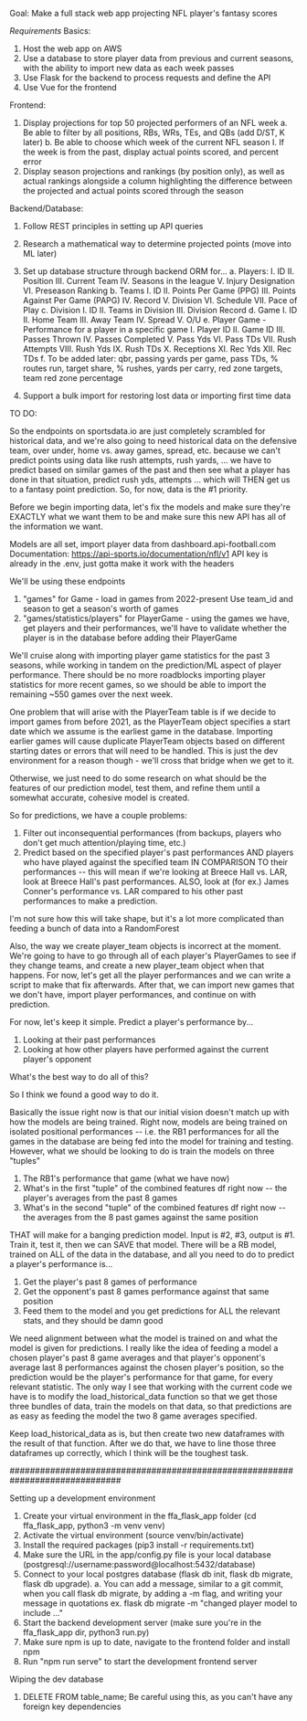 Goal: Make a full stack web app projecting NFL player's fantasy scores

*Requirements*
Basics:
1. Host the web app on AWS
2. Use a database to store player data from previous and current seasons, with the ability to import new data as each week passes
3. Use Flask for the backend to process requests and define the API
4. Use Vue for the frontend

Frontend:
1. Display projections for top 50 projected performers of an NFL week
    a. Be able to filter by all positions, RBs, WRs, TEs, and QBs (add D/ST, K later)
    b. Be able to choose which week of the current NFL season
        I. If the week is from the past, display actual points scored, and percent error
2. Display season projections and rankings (by position only), as well as actual rankings alongside a column highlighting the difference between the projected and actual points scored through the season

Backend/Database:
1. Follow REST principles in setting up API queries
2. Research a mathematical way to determine projected points (move into ML later)
3. Set up database structure through backend ORM for...
    a. Players: 
        I. ID
        II. Position
        III. Current Team
        IV. Seasons in the league
        V. Injury Designation
        VI. Preseason Ranking
    b. Teams
        I. ID
        II. Points Per Game (PPG)
        III. Points Against Per Game (PAPG)
        IV. Record
        V. Division
        VI. Schedule
        VII. Pace of Play
    c. Division
        I. ID
        II. Teams in Division
        III. Division Record
    d. Game
        I. ID
        II. Home Team
        III. Away Team
        IV. Spread
        V. O/U
    e. Player Game - Performance for a player in a specific game
        I. Player ID
        II. Game ID
        III. Passes Thrown 
        IV. Passes Completed
        V. Pass Yds
        VI. Pass TDs
        VII. Rush Attempts
        VIII. Rush Yds
        IX. Rush TDs
        X. Receptions
        XI. Rec Yds
        XII. Rec TDs
    f. To be added later: qbr, passing yards per game, pass TDs, % routes run, target share, % rushes, yards per carry, red zone targets, team red zone percentage

4. Support a bulk import for restoring lost data or importing first time data

TO DO:

So the endpoints on sportsdata.io are just completely scrambled for historical data, and we're also going to need historical data on the defensive team, over under, home vs. away games, spread, etc. because we can't predict points using data like rush attempts, rush yards, ... we have to predict based on similar games of the past and then see what a player has done in that situation, predict rush yds, attempts ... which will THEN get us to a fantasy point prediction. So, for now, data is the #1 priority.

Before we begin importing data, let's fix the models and make sure they're EXACTLY what we want them to be and make sure this new API has all of the information we want.

Models are all set, import player data from dashboard.api-football.com
Documentation: https://api-sports.io/documentation/nfl/v1
API key is already in the .env, just gotta make it work with the headers

We'll be using these endpoints
1. "games" for Game - load in games from 2022-present 
    Use team_id and season to get a season's worth of games
2. "games/statistics/players" for PlayerGame - using the games we have, get players and their performances, we'll have to validate whether the player is in the database before adding their PlayerGame

We'll cruise along with importing player game statistics for the past 3 seasons, while working in tandem on the prediction/ML aspect of player performance. There should be no more roadblocks importing player statistics for more recent games, so we should be able to import the remaining ~550 games over the next week.

One problem that will arise with the PlayerTeam table is if we decide to import games from before 2021, as the PlayerTeam object specifies a start date which we assume is the earliest game in the database. Importing earlier games will cause duplicate PlayerTeam objects based on different starting dates or errors that will need to be handled. This is just the dev environment for a reason though - we'll cross that bridge when we get to it.

Otherwise, we just need to do some research on what should be the features of our prediction model, test them, and refine them until a somewhat accurate, cohesive model is created. 

So for predictions, we have a couple problems:
1. Filter out inconsequential performances (from backups, players who don't get much attention/playing time, etc.)
2. Predict based on the specified player's past performances AND players who have played against the specified team IN COMPARISON TO their performances -- this will mean if we're looking at Breece Hall vs. LAR, look at Breece Hall's past performances. ALSO, look at (for ex.) James Conner's performance vs. LAR compared to his other past performances to make a prediction.

I'm not sure how this will take shape, but it's a lot more complicated than feeding a bunch of data into a RandomForest

Also, the way we create player_team objects is incorrect at the moment. We're going to have to go through all of each player's PlayerGames to see if they change teams, and create a new player_team object when that happens. For now, let's get all the player performances and we can write a script to make that fix afterwards. After that, we can import new games that we don't have, import player performances, and continue on with prediction.

For now, let's keep it simple. Predict a player's performance by...
1) Looking at their past performances
2) Looking at how other players have performed against the current player's opponent

What's the best way to do all of this?




So I think we found a good way to do it. 

Basically the issue right now is that our initial vision doesn't match up with how the models are being trained. Right now, models are being trained on isolated positional performances -- i.e. the RB1 performances for all the games in the database are being fed into the model for training and testing. However, what we should be looking to do is train the models on three "tuples"
1. The RB1's performance that game (what we have now)
2. What's in the first "tuple" of the combined features df right now -- the player's averages from the past 8 games
3. What's in the second "tuple" of the combined features df right now -- the averages from the 8 past games against the same position

THAT will make for a banging prediction model. Input is #2, #3, output is #1. Train it, test it, then we can SAVE that model. There will be a RB model, trained on ALL of the data in the database, and all you need to do to predict a player's performance is...

1. Get the player's past 8 games of performance
2. Get the opponent's past 8 games performance against that same position
3. Feed them to the model and you get predictions for ALL the relevant stats, and they should be damn good

We need alignment between what the model is trained on and what the model is given for predictions. I really like the idea of feeding a model a chosen player's past 8 game averages and that player's opponent's average last 8 performances against the chosen player's position, so the prediction would be the player's performance for that game, for every relevant statistic. The only way I see that working with the current code we have is to modify the load_historical_data function so that we get those three bundles of data, train the models on that data, so that predictions are as easy as feeding the model the two 8 game averages specified.

Keep load_historical_data as is, but then create two new dataframes with the result of that function. After we do that, we have to line those three dataframes up correctly, which I think will be the toughest task.

##############################################################################

Setting up a development environment
1. Create your virtual environment in the ffa_flask_app folder (cd ffa_flask_app, python3 -m venv venv)
2. Activate the virtual environment (source venv/bin/activate)
3. Install the required packages (pip3 install -r requirements.txt) 
4. Make sure the URL in the app/config.py file is your local database (postgresql://username:password@localhost:5432/database)
5. Connect to your local postgres database (flask db init, flask db migrate, flask db upgrade).
    a. You can add a message, similar to a git commit, when you call flask db migrate, by adding a -m flag, and writing your message in    quotations
        ex. flask db migrate -m "changed player model to include ..."
6. Start the backend development server (make sure you're in the ffa_flask_app dir, python3 run.py)
7. Make sure npm is up to date, navigate to the frontend folder and install npm
8. Run "npm run serve" to start the development frontend server

Wiping the dev database
1. DELETE FROM table_name; 
    Be careful using this, as you can't have any foreign key dependencies


